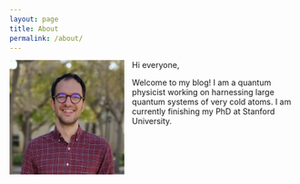 ```yaml
---
layout: page
title: About
permalink: /about/
---
```



<img src="/assets/ProfilePicOM.jpg" width="40%" style="float: left; margin-right:1em;">

Hi everyone,

Welcome to my blog! I am a quantum physicist working on harnessing large quantum systems of very cold atoms. I am currently finishing my PhD at Stanford University.
